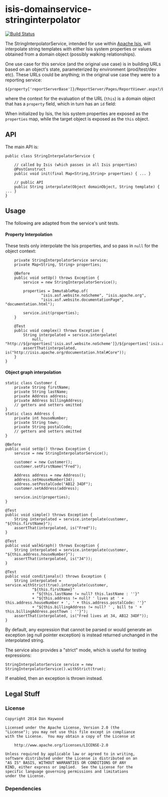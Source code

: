 # isis-domainservice-stringinterpolator #

[![Build Status](https://travis-ci.org/danhaywood/isis-domainservice-stringinterpolator.png?branch=master)](https://travis-ci.org/danhaywood/isis-domainservice-stringinterpolator)

The StringInterpolatorService, intended for use within [Apache Isis](http://isis.apache.org), will interpolate string templates with either Isis system properties or values obtained from a domain object (possibly walking relationships).

One use case for this service (and the original use case) is in building URLs based on an object's state, parameterized by environment (prod/test/dev etc).  These URLs could be anything; in the original use case they were to a reporting service:

    ${property['reportServerBase']}/ReportServer/Pages/ReportViewer.aspx?/Estatio/Invoices&dueDate=${dueDate}&propertyId=${this.property.id}

where the context for the evaluation of the URL (`this`) is a domain object that has a `property` field, which in turn has an `id` field:

When initialized by Isis, the Isis system properties are exposed as the `properties` map, while the target object is exposed as the `this` object.

## API ##

The main API is:
 
    public class StringInterpolatorService {

        // called by Isis (which passes in all Isis properties)
        @PostConstruct
        public void init(final Map<String,String> properties) { ... }

        // public API
        public String interpolate(Object domainObject, String template) { ... }
    }

## Usage ##

The following are adapted  from the service's unit tests.

#### Property Interpolation

These tests only interpolate the Isis properties, and so pass in `null` for the object context:

        private StringInterpolatorService service;
        private Map<String, String> properties;
        
        @Before
        public void setUp() throws Exception {
            service = new StringInterpolatorService();
            
            properties = ImmutableMap.of(
                    "isis.asf.website.noScheme", "isis.apache.org", 
                    "isis.asf.website.documentationPage", "documentation.html");
                    
            service.init(properties);
        }
        
        @Test
        public void complex() throws Exception {
            String interpolated = service.interpolate(
                null, "http://${properties['isis.asf.website.noScheme']}/${properties['isis.asf.website.documentationPage']}#Core");
            assertThat(interpolated, is("http://isis.apache.org/documentation.html#Core"));
        }
    }

#### Object graph interpolation

    static class Customer {
        private String firstName;
        private String lastName;
        private Address address;
        private Address billingAddress;
        // getters and setters omitted
    }
    static class Address {
        private int houseNumber;
        private String town;
        private String postalCode;
        // getters and setters omitted
    }
    
    @Before
    public void setUp() throws Exception {
        service = new StringInterpolatorService();
        
        customer = new Customer();
        customer.setFirstName("Fred");
        
        Address address = new Address();
        address.setHouseNumber(34);
        address.setPostalCode("AB12 34DF");
        customer.setAddress(address);
                
        service.init(properties);
    }
    
    @Test
    public void simple() throws Exception {
        String interpolated = service.interpolate(customer, "${this.firstName}");
        assertThat(interpolated, is("Fred"));
    }

    @Test
    public void walkGraph() throws Exception {
        String interpolated = service.interpolate(customer, "${this.address.houseNumber}");
        assertThat(interpolated, is("34"));
    }
    
    @Test
    public void conditionals() throws Exception {
        String interpolated = service.withStrict(true).interpolate(customer, 
                "${this.firstName}"
                + "${this.lastName != null? this.lastName : ''}"
                + "${this.address != null? ' lives at ' + this.address.houseNumber + ', ' + this.address.postalCode: ''}"
                + "${this.billingAddress != null? ' , bill to ' + this.billingAddress.postTown : ''}");
        assertThat(interpolated, is("Fred lives at 34, AB12 34DF"));
    }

By default, any expression that cannot be parsed or would generate an exception (eg null pointer exception) is instead returned unchanged in the interpolated string.

The service also provides a "strict" mode, which is useful for testing expressions:

    StringInterpolatorService service = new StringInterpolatorService().withStrict(true);
    
If enabled, then an exception is thrown instead.

## Legal Stuff ##
 
### License ###

    Copyright 2014 Dan Haywood

    Licensed under the Apache License, Version 2.0 (the
    "License"); you may not use this file except in compliance
    with the License.  You may obtain a copy of the License at

        http://www.apache.org/licenses/LICENSE-2.0

    Unless required by applicable law or agreed to in writing,
    software distributed under the License is distributed on an
    "AS IS" BASIS, WITHOUT WARRANTIES OR CONDITIONS OF ANY
    KIND, either express or implied.  See the License for the
    specific language governing permissions and limitations
    under the License.


### Dependencies


